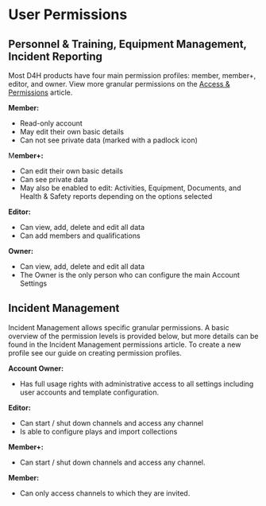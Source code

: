 # User Permissions

## Personnel & Training, Equipment Management, Incident Reporting

Most D4H products have four main permission profiles: member, member+, editor, and owner. View more granular permissions on the [Access & Permissions](../shared-services/access-and-permissions.md) article. 

**Member:**

* Read-only account
* May edit their own basic details
* Can not see private data \(marked with a  padlock icon\) 

M**ember+:**

* Can edit their own basic details
* Can see private data
* May also be enabled to edit: Activities, Equipment, Documents, and Health & Safety reports depending on the options selected 

**Editor:**

* Can view, add, delete and edit all data
* Can add members and qualifications 

**Owner:**

* Can view, add, delete and edit all data
* The Owner is the only person who can configure the main Account Settings 



## Incident Management

Incident Management allows specific granular permissions. A basic overview of the permission levels is provided below, but more details can be found in the Incident Management permissions article. To create a new profile see our guide on creating permission profiles.

**Account Owner:** 

* Has full usage rights with administrative access to all settings including user accounts and template configuration. 

**Editor:** 

* Can start / shut down channels and access any channel
* Is able to configure plays and import collections 

**Member+:** 

* Can start / shut down channels and access any channel.

  
**Member:** 

* Can only access channels to which they are invited.


